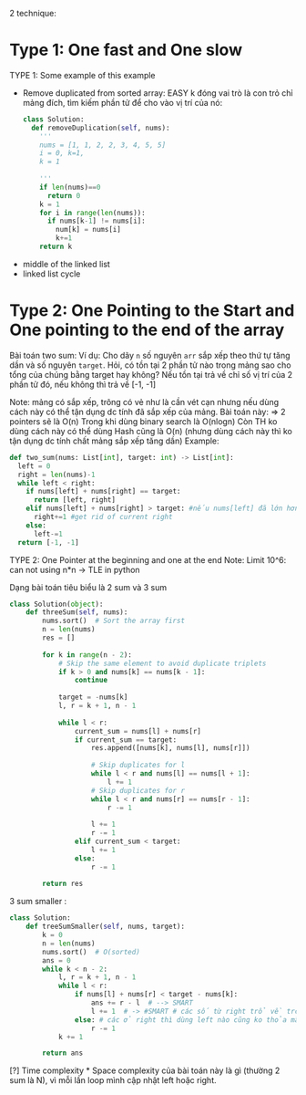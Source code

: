 2 technique:
# Type 1: One fast and One slow
TYPE 1: Some example of this example 
- Remove duplicated from sorted array: EASY
  k đóng vai trò là con trỏ chỉ mảng đích, tìm kiếm phần tử để cho vào vị trí của nó: 
  ```python
  class Solution:
    def removeDuplication(self, nums):
      '''
      nums = [1, 1, 2, 2, 3, 4, 5, 5]
      i = 0, k=1,  
      k = 1
      
      ''' 
      if len(nums)==0
        return 0
      k = 1
      for i in range(len(nums)):
        if nums[k-1] != nums[i]:
          num[k] = nums[i]
          k+=1
      return k 
  ```
- middle of the linked list 
- linked list cycle 

# Type 2: One Pointing to the Start and One pointing to the end of the array 
Bài toán two sum: 
Ví dụ: Cho dãy `n` số nguyên `arr` sắp xếp theo thứ tự tăng dần và số nguyên `target`. Hỏi, có tồn tại 2 phần tử nào trong mảng sao cho tổng của chúng bằng target hay không? Nếu tồn tại trả về chỉ số vị trí của 2 phần tử đó, nếu không thì trả về [-1, -1] 

Note: mảng có sắp xếp, trông có vẻ như là cần vét cạn nhưng nếu dùng cách này có thể tận dụng dc tính đã sắp xếp của mảng.
Bài toán này: 
=> 2 pointers sẽ là O(n)
Trong khi dùng binary search là O(nlogn)
Còn TH ko dùng cách này có thể dùng Hash cũng là O(n) (nhưng dùng cách này thì ko tận dụng dc tính chất mảng sắp xếp tăng dần)
Example: 
```python
def two_sum(nums: List[int], target: int) -> List[int]:
  left = 0
  right = len(nums)-1
  while left < right:
    if nums[left] + nums[right] == target:
      return [left, right]
    elif nums[left] + nums[right] > target: #nếu nums[left] đã lớn hơn thì nums[left++] đều không thỏa
      right+=1 #get rid of current right
    else:
      left-=1
  return [-1, -1]    
```
TYPE 2: One Pointer at the beginning and one at the end
Note: Limit 10^6: can not using n\*n -> TLE in python

Dạng bài toán tiêu biểu là 2 sum và 3 sum 
```python
class Solution(object):
    def threeSum(self, nums):
        nums.sort()  # Sort the array first
        n = len(nums)
        res = []
        
        for k in range(n - 2):
            # Skip the same element to avoid duplicate triplets
            if k > 0 and nums[k] == nums[k - 1]:
                continue
                
            target = -nums[k]
            l, r = k + 1, n - 1
            
            while l < r:
                current_sum = nums[l] + nums[r]
                if current_sum == target:
                    res.append([nums[k], nums[l], nums[r]])
                    
                    # Skip duplicates for l
                    while l < r and nums[l] == nums[l + 1]:
                        l += 1
                    # Skip duplicates for r
                    while l < r and nums[r] == nums[r - 1]:
                        r -= 1
                        
                    l += 1
                    r -= 1
                elif current_sum < target:
                    l += 1
                else:
                    r -= 1
        
        return res 
```
3 sum smaller :
```python
class Solution:
    def treeSumSmaller(self, nums, target):
        k = 0
        n = len(nums)
        nums.sort()  # O(sorted)
        ans = 0
        while k < n - 2:
            l, r = k + 1, n - 1
            while l < r:
                if nums[l] + nums[r] < target - nums[k]:
                    ans += r - l  # --> SMART
                    l += 1  # -> #SMART # các số từ right trổ về trc sẽ thỏa mãn đk đề 
                else: # các ở right thì dùng left nào cũng ko thỏa mãn đk đề 
                    r -= 1
            k += 1

        return ans 
```

[?] Time complexity * Space complexity của bài toán này là gì (thường 2 sum là N), vì mỗi lần loop mình cập nhật left hoặc right. 

